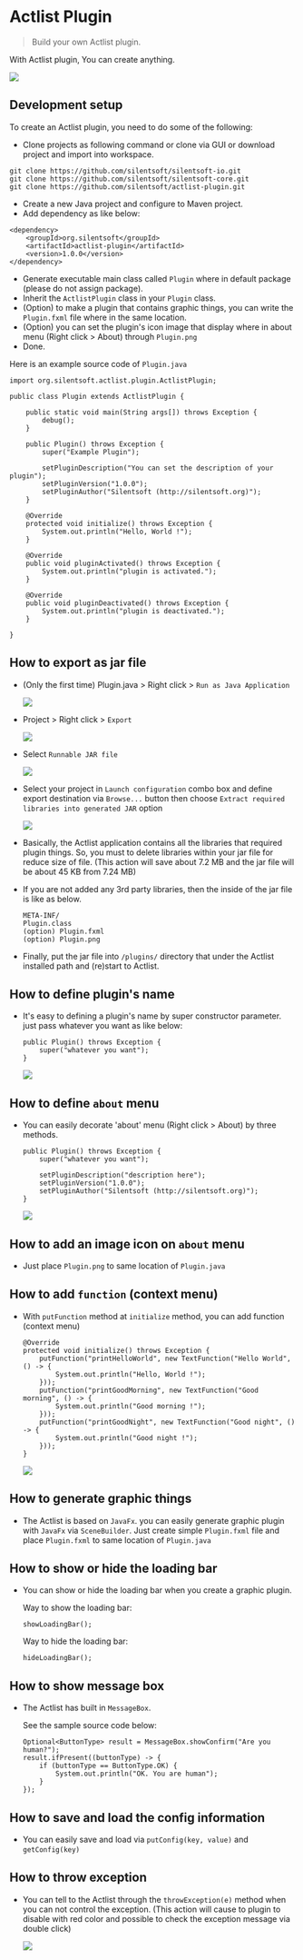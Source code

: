 # Actlist Plugin
> Build your own Actlist plugin.

With Actlist plugin, You can create anything.

![](http://silentsoft.org/actlist/images/preview.png)

## Development setup

To create an Actlist plugin, you need to do some of the following:
* Clone projects as following command or clone via GUI or download project and import into workspace.
```
git clone https://github.com/silentsoft/silentsoft-io.git
git clone https://github.com/silentsoft/silentsoft-core.git
git clone https://github.com/silentsoft/actlist-plugin.git
```
* Create a new Java project and configure to Maven project.
* Add dependency as like below:
```
<dependency>
	<groupId>org.silentsoft</groupId>
	<artifactId>actlist-plugin</artifactId>
	<version>1.0.0</version>
</dependency>
```
* Generate executable main class called `Plugin` where in default package (please do not assign package).
* Inherit the `ActlistPlugin` class in your `Plugin` class.
* (Option) to make a plugin that contains graphic things, you can write the `Plugin.fxml` file where in the same location.
* (Option) you can set the plugin's icon image that display where in about menu (Right click > About) through `Plugin.png`
* Done.

Here is an example source code of `Plugin.java`
```
import org.silentsoft.actlist.plugin.ActlistPlugin;

public class Plugin extends ActlistPlugin {
    
    public static void main(String args[]) throws Exception {
        debug();
    }
    
    public Plugin() throws Exception {
        super("Example Plugin");
        
        setPluginDescription("You can set the description of your plugin");
        setPluginVersion("1.0.0");
        setPluginAuthor("Silentsoft (http://silentsoft.org)");
    }
    
    @Override
    protected void initialize() throws Exception {
        System.out.println("Hello, World !");
    }
    
    @Override
    public void pluginActivated() throws Exception {
        System.out.println("plugin is activated.");
    }
    
    @Override
    public void pluginDeactivated() throws Exception {
        System.out.println("plugin is deactivated.");
    }

}
```

## How to export as jar file

* (Only the first time) Plugin.java > Right click > `Run as Java Application`
  
  ![](http://silentsoft.org/actlist/images/export-1.png)

* Project > Right click > `Export`
  
  ![](http://silentsoft.org/actlist/images/export-2.png)

* Select `Runnable JAR file`
  
  ![](http://silentsoft.org/actlist/images/export-3.png)

* Select your project in `Launch configuration` combo box and define export destination via `Browse...` button then choose `Extract required libraries into generated JAR` option
  
  ![](http://silentsoft.org/actlist/images/export-4.png)

* Basically, the Actlist application contains all the libraries that required plugin things. So, you must to delete libraries within your jar file for reduce size of file. (This action will save about 7.2 MB and the jar file will be about 45 KB from 7.24 MB)
* If you are not added any 3rd party libraries, then the inside of the jar file is like as below.
  ```
  META-INF/
  Plugin.class
  (option) Plugin.fxml
  (option) Plugin.png
  ```

* Finally, put the jar file into `/plugins/` directory that under the Actlist installed path and (re)start to Actlist.

## How to define plugin's name

* It's easy to defining a plugin's name by super constructor parameter. just pass whatever you want as like below:
  ```
  public Plugin() throws Exception {
      super("whatever you want");
  }
  ```
  
  ![](http://silentsoft.org/actlist/images/how-to-define-plugin-name.png)

## How to define `about` menu

* You can easily decorate 'about' menu (Right click > About) by three methods.
  ```
  public Plugin() throws Exception {
      super("whatever you want");
      
      setPluginDescription("description here");
      setPluginVersion("1.0.0");
      setPluginAuthor("Silentsoft (http://silentsoft.org)");
  }
  ```
  
  ![](http://silentsoft.org/actlist/images/how-to-define-about-menu.png)

## How to add an image icon on `about` menu

* Just place `Plugin.png` to same location of `Plugin.java`

## How to add `function` (context menu)

* With `putFunction` method at `initialize` method, you can add function (context menu)
  ```
  @Override
  protected void initialize() throws Exception {
  	  putFunction("printHelloWorld", new TextFunction("Hello World", () -> {
		  System.out.println("Hello, World !");
	  }));
	  putFunction("printGoodMorning", new TextFunction("Good morning", () -> {
		  System.out.println("Good morning !");
	  }));
	  putFunction("printGoodNight", new TextFunction("Good night", () -> {
		  System.out.println("Good night !");
	  }));
  }
  ```
  
  ![](http://silentsoft.org/actlist/images/how-to-add-function.png)

## How to generate graphic things

* The Actlist is based on `JavaFx`. you can easily generate graphic plugin with `JavaFx` via `SceneBuilder`. Just create simple `Plugin.fxml` file and place `Plugin.fxml` to same location of `Plugin.java`

## How to show or hide the loading bar

* You can show or hide the loading bar when you create a graphic plugin.

  Way to show the loading bar:
  ```
  showLoadingBar();
  ```
  
  Way to hide the loading bar:
  ```
  hideLoadingBar();
  ```

## How to show message box

* The Actlist has built in `MessageBox`.

  See the sample source code below:
  ```
  Optional<ButtonType> result = MessageBox.showConfirm("Are you human?");
  result.ifPresent((buttonType) -> {
      if (buttonType == ButtonType.OK) {
          System.out.println("OK. You are human");
      }
  });
  ```

## How to save and load the config information

* You can easily save and load via `putConfig(key, value)` and `getConfig(key)`

## How to throw exception

* You can tell to the Actlist through the `throwException(e)` method when you can not control the exception. (This action will cause to plugin to disable with red color and possible to  check the exception message via double click)
  
  ![](http://silentsoft.org/actlist/images/how-to-throw-exception.png)